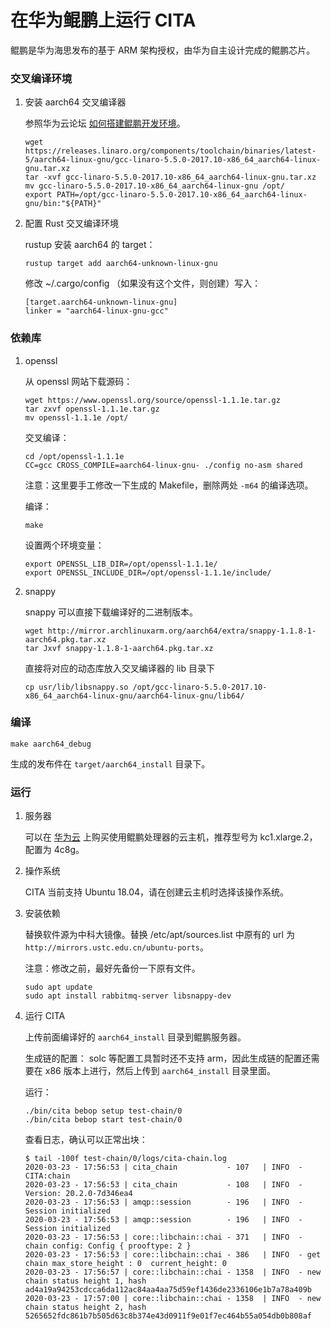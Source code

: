 # 在华为鲲鹏上运行 CITA

鲲鹏是华为海思发布的基于 ARM 架构授权，由华为自主设计完成的鲲鹏芯片。

### 交叉编译环境

1. 安装 aarch64 交叉编译器

   参照华为云论坛 [如何搭建鲲鹏开发环境](https://bbs.huaweicloud.com/forum/thread-21263-1-1.html)。

    ```shell
    wget https://releases.linaro.org/components/toolchain/binaries/latest-5/aarch64-linux-gnu/gcc-linaro-5.5.0-2017.10-x86_64_aarch64-linux-gnu.tar.xz
    tar -xvf gcc-linaro-5.5.0-2017.10-x86_64_aarch64-linux-gnu.tar.xz
    mv gcc-linaro-5.5.0-2017.10-x86_64_aarch64-linux-gnu /opt/
    export PATH=/opt/gcc-linaro-5.5.0-2017.10-x86_64_aarch64-linux-gnu/bin:"${PATH}"
    ```

2. 配置 Rust 交叉编译环境

   rustup 安装 aarch64 的 target：

   ```
   rustup target add aarch64-unknown-linux-gnu
   ```

   修改 ~/.cargo/config （如果没有这个文件，则创建）写入：

   ```
   [target.aarch64-unknown-linux-gnu]
   linker = "aarch64-linux-gnu-gcc"
   ```

### 依赖库

1. openssl

   从 openssl 网站下载源码：

   ```shell
   wget https://www.openssl.org/source/openssl-1.1.1e.tar.gz
   tar zxvf openssl-1.1.1e.tar.gz
   mv openssl-1.1.1e /opt/
   ```

   交叉编译：

   ```shell
   cd /opt/openssl-1.1.1e
   CC=gcc CROSS_COMPILE=aarch64-linux-gnu- ./config no-asm shared
   ```

   注意：这里要手工修改一下生成的 Makefile，删除两处 `-m64` 的编译选项。

   编译：

   ```shell
   make
   ```

   设置两个环境变量：

   ```shell
   export OPENSSL_LIB_DIR=/opt/openssl-1.1.1e/
   export OPENSSL_INCLUDE_DIR=/opt/openssl-1.1.1e/include/
   ```

2. snappy

   snappy 可以直接下载编译好的二进制版本。

   ```shell
   wget http://mirror.archlinuxarm.org/aarch64/extra/snappy-1.1.8-1-aarch64.pkg.tar.xz
   tar Jxvf snappy-1.1.8-1-aarch64.pkg.tar.xz
   ```

   直接将对应的动态库放入交叉编译器的 lib 目录下

   ```shell
   cp usr/lib/libsnappy.so /opt/gcc-linaro-5.5.0-2017.10-x86_64_aarch64-linux-gnu/aarch64-linux-gnu/lib64/
   ```

### 编译

```shell
make aarch64_debug
```

生成的发布件在 `target/aarch64_install` 目录下。

### 运行

1. 服务器

   可以在 [华为云](https://www.huaweicloud.com/product/ecs.html) 上购买使用鲲鹏处理器的云主机，推荐型号为 kc1.xlarge.2，配置为 4c8g。

2. 操作系统

   CITA 当前支持 Ubuntu 18.04，请在创建云主机时选择该操作系统。

3. 安装依赖

   替换软件源为中科大镜像。替换 /etc/apt/sources.list 中原有的 url 为  `http://mirrors.ustc.edu.cn/ubuntu-ports`。

   注意：修改之前，最好先备份一下原有文件。

   ```shell
   sudo apt update
   sudo apt install rabbitmq-server libsnappy-dev
   ```

4. 运行 CITA

   上传前面编译好的 `aarch64_install` 目录到鲲鹏服务器。

   生成链的配置： solc 等配置工具暂时还不支持 arm，因此生成链的配置还需要在 x86 版本上进行，然后上传到 `aarch64_install` 目录里面。

   运行：

   ```shell
   ./bin/cita bebop setup test-chain/0
   ./bin/cita bebop start test-chain/0
   ```

   查看日志，确认可以正常出块：

   ```shell
   $ tail -100f test-chain/0/logs/cita-chain.log 
   2020-03-23 - 17:56:53 | cita_chain           - 107   | INFO  - CITA:chain
   2020-03-23 - 17:56:53 | cita_chain           - 108   | INFO  - Version: 20.2.0-7d346ea4
   2020-03-23 - 17:56:53 | amqp::session        - 196   | INFO  - Session initialized
   2020-03-23 - 17:56:53 | amqp::session        - 196   | INFO  - Session initialized
   2020-03-23 - 17:56:53 | core::libchain::chai - 371   | INFO  - chain config: Config { prooftype: 2 }
   2020-03-23 - 17:56:53 | core::libchain::chai - 386   | INFO  - get chain max_store_height : 0  current_height: 0
   2020-03-23 - 17:56:57 | core::libchain::chai - 1358  | INFO  - new chain status height 1, hash ad4a19a94253cdcca6da112ac84aa4aa75d59ef1436de2336106e1b7a78a409b
   2020-03-23 - 17:57:00 | core::libchain::chai - 1358  | INFO  - new chain status height 2, hash 5265652fdc861b7b505d63c8b374e43d0911f9e01f7ec464b55a054db0b808af
   ```

